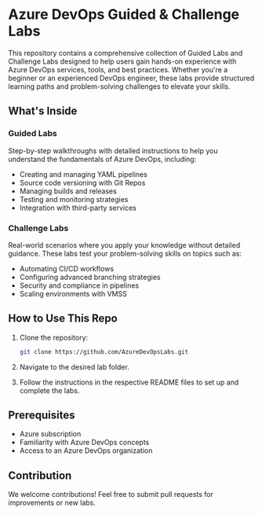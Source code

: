 # Azure DevOps Guided & Challenge Labs

This repository contains a comprehensive collection of Guided Labs and Challenge Labs designed to help users gain hands-on experience with Azure DevOps services, tools, and best practices. Whether you're a beginner or an experienced DevOps engineer, these labs provide structured learning paths and problem-solving challenges to elevate your skills.

## What's Inside

### Guided Labs
Step-by-step walkthroughs with detailed instructions to help you understand the fundamentals of Azure DevOps, including:
- Creating and managing YAML pipelines
- Source code versioning with Git Repos
- Managing builds and releases
- Testing and monitoring strategies
- Integration with third-party services

### Challenge Labs
Real-world scenarios where you apply your knowledge without detailed guidance. These labs test your problem-solving skills on topics such as:
- Automating CI/CD workflows
- Configuring advanced branching strategies
- Security and compliance in pipelines
- Scaling environments with VMSS

## How to Use This Repo

1. Clone the repository:

    ```bash
    git clone https://github.com/AzureDevOpsLabs.git
    ```

2. Navigate to the desired lab folder.

3. Follow the instructions in the respective README files to set up and complete the labs.

## Prerequisites

- Azure subscription
- Familiarity with Azure DevOps concepts
- Access to an Azure DevOps organization

## Contribution

We welcome contributions! Feel free to submit pull requests for improvements or new labs.
